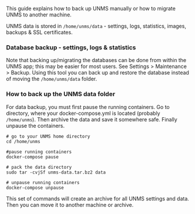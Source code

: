 This guide explains how to back up UNMS manually or how to migrate UNMS to another machine.

UNMS data is stored in ```/home/unms/data``` - settings, logs, statistics, images, backups & SSL certificates.

### Database backup - settings, logs & statistics
Note that backing up/migrating the databases can be done from within the UNMS app; this may be easier for most users. See Settings > Maintenance > Backup. Using this tool you can back up and restore the database instead of moving the ```/home/unms/data``` folder.

### How to back up the UNMS data folder
For data backup, you must first pause the running containers. Go to directory, where your docker-compose.yml is located (probably `/home/unms`). Then archive the data and save it somewhere safe. Finally unpause the containers.

    # go to your UNMS home directory
    cd /home/unms

    #pause running containers
    docker-compose pause

    # pack the data directory
    sudo tar -cvjSf unms-data.tar.bz2 data

    # unpause running containers
    docker-compose unpause

This set of commands will create an archive for all UNMS settings and data. Then you can move it to another machine or archive.